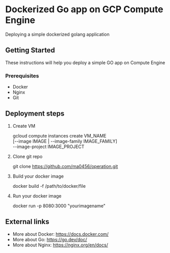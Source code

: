 # Dockerized Go app on GCP Compute Engine

Deploying a simple dockerized golang application

## Getting Started

These instructions will help you deploy a simple GO app on Compute Engine

### Prerequisites

* Docker
* Nginx
* Git

## Deployment steps

1. Create VM
 
	gcloud compute instances create VM_NAME \
	[--image IMAGE | --image-family IMAGE_FAMILY] \
	--image-project IMAGE_PROJECT

2. Clone git repo

	git clone https://github.com/ma0456/operation.git

3. Build your docker image

	docker build -f /path/to/docker/file

4. Run your docker image

	docker run -p 8080:3000 "yourimagename"

## External links

* More about Docker: https://docs.docker.com/
* More about Go: https://go.dev/doc/
* More about Nginx: https://nginx.org/en/docs/ 
 
